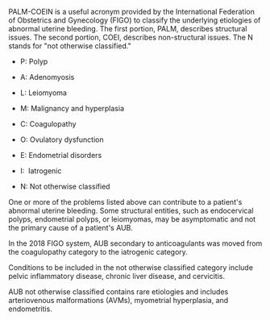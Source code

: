 PALM-COEIN is a useful acronym provided by the International Federation of Obstetrics and Gynecology (FIGO) to classify the underlying etiologies of abnormal uterine bleeding. The first portion, PALM, describes structural issues. The second portion, COEI, describes non-structural issues. The N stands for "not otherwise classified."

- P: Polyp

- A: Adenomyosis

- L: Leiomyoma

- M: Malignancy and hyperplasia

- C: Coagulopathy

- O: Ovulatory dysfunction

- E: Endometrial disorders

- I:  Iatrogenic

- N: Not otherwise classified

One or more of the problems listed above can contribute to a patient's abnormal uterine bleeding. Some structural entities, such as endocervical polyps, endometrial polyps, or leiomyomas, may be asymptomatic and not the primary cause of a patient's AUB.

In the 2018 FIGO system, AUB secondary to anticoagulants was moved from the coagulopathy category to the iatrogenic category.

Conditions to be included in the not otherwise classified category include pelvic inflammatory disease, chronic liver disease, and cervicitis.

AUB not otherwise classified contains rare etiologies and includes arteriovenous malformations (AVMs), myometrial hyperplasia, and endometritis.